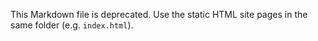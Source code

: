 This Markdown file is deprecated. Use the static HTML site pages in the same folder (e.g. `index.html`).
